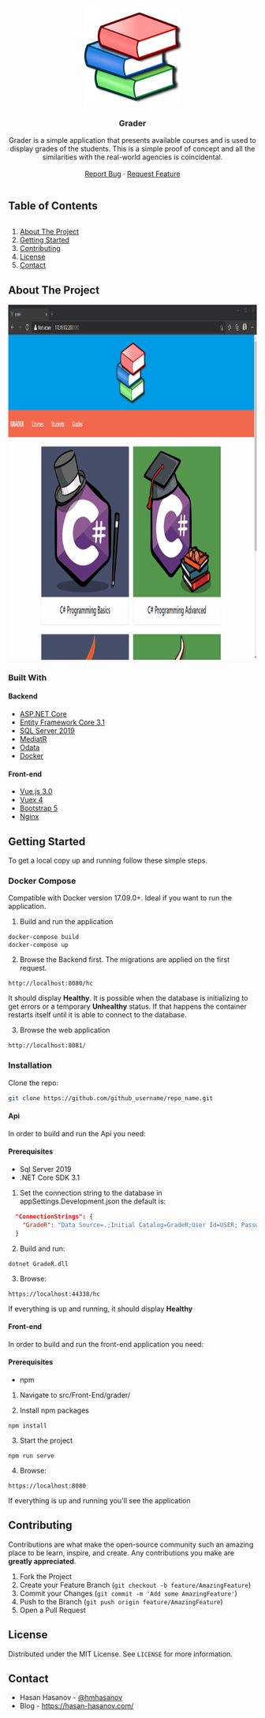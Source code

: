 <!-- PROJECT LOGO -->
<br />
<p align="center">
  <a href="https://github.com/github_username/repo_name">
    <img src="assets/header-icon.svg" alt="Logo" width="200" height="200">
  </a>

  <h3 align="center">Grader</h3>

  <p align="center">
    Grader is a simple application that presents available courses and is used to display grades of the students.
    This is a simple proof of concept and all the similarities with the real-world agencies is coincidental.
    <br />
    <br />
    <a href="https://github.com/hasan-hasanov/GradeR/issues">Report Bug</a>
    ·
    <a href="https://github.com/hasan-hasanov/GradeR/issues">Request Feature</a>
  </p>
</p>



<!-- TABLE OF CONTENTS -->
  <summary><h2 style="display: inline-block">Table of Contents</h2></summary>
  <ol>
    <li><a href="#about-the-project">About The Project</a></li>
    <li><a href="#getting-started">Getting Started</a></li>
    <li><a href="#contributing">Contributing</a></li>
    <li><a href="#license">License</a></li>
    <li><a href="#contact">Contact</a></li>
  </ol>

<!-- ABOUT THE PROJECT -->
## About The Project

<img src="assets/demo.gif" alt="demo" width="1080" height="720">

### Built With

#### Backend
* [ASP.NET Core](https://docs.microsoft.com/en-us/aspnet/core/whats-new/?view=aspnetcore-3.1)
* [Entity Framework Core 3.1](https://docs.microsoft.com/en-us/ef/core/)
* [SQL Server 2019](https://www.microsoft.com/en-us/sql-server/sql-server-2019)
* [MediatR](https://github.com/jbogard/MediatR)
* [Odata](https://www.odata.org/)
* [Docker](https://www.docker.com/)

#### Front-end
* [Vue.js 3.0](https://v3.vuejs.org/)
* [Vuex 4](https://vuex.vuejs.org/)
* [Bootstrap 5](https://getbootstrap.com/)
* [Nginx](https://www.nginx.com/)

<!-- GETTING STARTED -->
## Getting Started

To get a local copy up and running follow these simple steps.

### Docker Compose

Compatible with Docker version 17.09.0+. Ideal if you want to run the application.

1. Build and run the application
```
docker-compose build
docker-compose up
```
2. Browse the Backend first. The migrations are applied on the first request.

```
http://localhost:8080/hc
```
It should display **Healthy**. 
It is possible when the database is initializing to get errors or a temporary **Unhealthy** status. 
If that happens the container restarts itself until it is able to connect to the database.

3. Browse the web application

```
http://localhost:8081/
```

### Installation

Clone the repo:
   ```sh
   git clone https://github.com/github_username/repo_name.git
   ```
   
#### Api

In order to build and run the Api you need:

#### Prerequisites

* Sql Server 2019
* .NET Core SDK 3.1

1. Set the connection string to the database in appSettings.Development.json the default is:

```json
  "ConnectionStrings": {
    "GradeR": "Data Source=.;Initial Catalog=GradeR;User Id=USER; Password=PASSWORD"
  }
```

2. Build and run:

```
dotnet GradeR.dll
```

3. Browse:

```
https://localhost:44338/hc
```
If everything is up and running, it should display **Healthy**

#### Front-end

In order to build and run the front-end application you need:

#### Prerequisites

* npm

1. Navigate to src/Front-End/grader/

2. Install npm packages

```
npm install
```

3. Start the project

```
npm run serve
```

4. Browse:

```
https://localhost:8080
```
If everything is up and running you'll see the application

<!-- CONTRIBUTING -->
## Contributing

Contributions are what make the open-source community such an amazing place to be learn, inspire, and create. Any contributions you make are **greatly appreciated**.

1. Fork the Project
2. Create your Feature Branch (`git checkout -b feature/AmazingFeature`)
3. Commit your Changes (`git commit -m 'Add some AmazingFeature'`)
4. Push to the Branch (`git push origin feature/AmazingFeature`)
5. Open a Pull Request



<!-- LICENSE -->
## License

Distributed under the MIT License. See `LICENSE` for more information.



<!-- CONTACT -->
## Contact

* Hasan Hasanov - [@hmhasanov](https://twitter.com/hmhasanov)
* Blog - https://hasan-hasanov.com/
